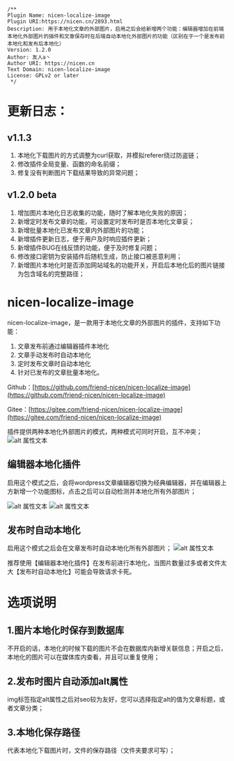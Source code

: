 ```
/**
Plugin Name: nicen-localize-image
Plugin URI:https://nicen.cn/2893.html
Description: 用于本地化文章的外部图片，启用之后会给新增两个功能：编辑器增加在前端本地化外部图片的插件和文章保存时在后端自动本地化外部图片的功能（区别在于一个是发布前本地化和发布后本地化）
Version: 1.2.0
Author: 友人a丶
Author URI: https://nicen.cn
Text Domain: nicen-localize-image
License: GPLv2 or later
 */
```

# 更新日志：

## v1.1.3

1. 本地化下载图片的方式调整为curl获取，并模拟referer绕过防盗链；
2. 修改插件全局变量、函数的命名前缀；
3. 修复没有判断图片下载结果导致的异常问题；

## v1.2.0 beta

1. 增加图片本地化日志收集的功能，随时了解本地化失败的原因；
2. 新增定时发布文章的功能，可设置定时发布时是否本地化文章妥；
3. 新增批量本地化已发布文章内外部图片的功能；
4. 新增插件更新日志，便于用户及时响应插件更新；
5. 新增插件BUG在线反馈的功能，便于及时修复问题；
6. 修改接口密钥为安装插件后随机生成，防止接口被恶意利用；
7. 新增图片本地化时是否添加网站域名的功能开关，开启后本地化后的图片链接为包含域名的完整路径；


# nicen-localize-image

nicen-localize-image，是一款用于本地化文章的外部图片的插件，支持如下功能：

1. 文章发布前通过编辑器插件本地化
2. 文章手动发布时自动本地化
3. 定时发布文章时自动本地化
4. 针对已发布的文章批量本地化。

Github：[https://github.com/friend-nicen/nicen-localize-image](https://github.com/friend-nicen/nicen-localize-image)

Gitee：[https://gitee.com/friend-nicen/nicen-localize-image](https://gitee.com/friend-nicen/nicen-localize-image)

插件提供两种本地化外部图片的模式，两种模式可同时开启，互不冲突；
![alt 属性文本](https://nicen.cn/wp-content/uploads/2022/08/1661002814846.png)
## 编辑器本地化插件
   
启用这个模式之后，会将wordpress文章编辑器切换为经典编辑器，并在编辑器上方新增一个功能图标，点击之后可以自动检测并本地化所有外部图片；


![alt 属性文本](https://nicen.cn/wp-content/uploads/2022/08/1661008460684.png)
![alt 属性文本](https://nicen.cn/wp-content/uploads/2022/08/1661008539461.png)

## 发布时自动本地化

启用这个模式之后会在文章发布时自动本地化所有外部图片；
![alt 属性文本](https://nicen.cn/wp-content/uploads/2022/08/1661008642570.png)


推荐使用【编辑器本地化插件】在发布前进行本地化，当图片数量过多或者文件太大【发布时自动本地化】可能会导致请求卡死。



# 选项说明

## 1.图片本地化时保存到数据库

不开启的话，本地化的时候下载的图片不会在数据库内新增关联信息；开启之后，本地化的图片可以在媒体库内查看，并且可以重复使用；

## 2.发布时图片自动添加alt属性

img标签指定alt属性之后对seo较为友好，您可以选择指定alt的值为文章标题，或者文章分类；

## 3.本地化保存路径

代表本地化下载图片时，文件的保存路径（文件夹要求可写）；